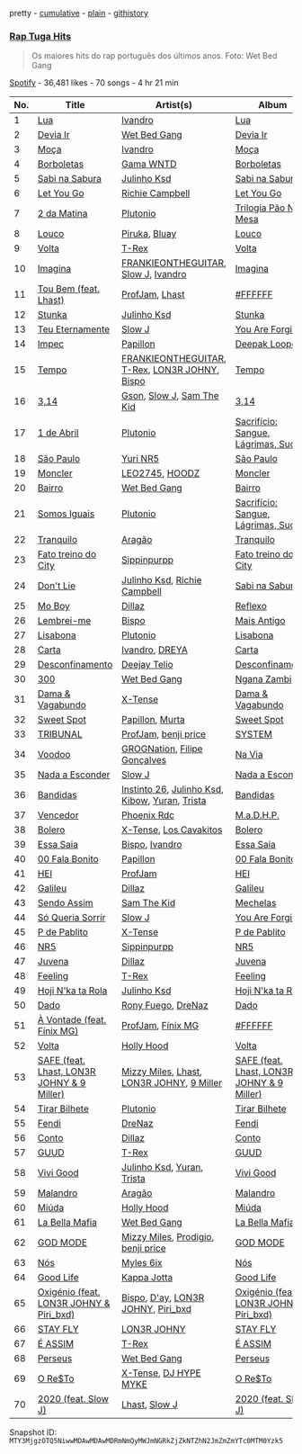 pretty - [cumulative](/playlists/cumulative/37i9dQZF1DX5nVsobG0zBp.md) - [plain](/playlists/plain/37i9dQZF1DX5nVsobG0zBp) - [githistory](https://github.githistory.xyz/mackorone/spotify-playlist-archive/blob/main/playlists/plain/37i9dQZF1DX5nVsobG0zBp)

### [Rap Tuga Hits](https://open.spotify.com/playlist/37i9dQZF1DX5nVsobG0zBp)

> Os maiores hits do rap português dos últimos anos\. Foto: Wet Bed Gang

[Spotify](https://open.spotify.com/user/spotify) - 36,481 likes - 70 songs - 4 hr 21 min

| No. | Title | Artist(s) | Album | Length |
|---|---|---|---|---|
| 1 | [Lua](https://open.spotify.com/track/7BELSQR2lAJLELaKvVkct3) | [Ivandro](https://open.spotify.com/artist/1pPbDeOdNUcLq32HTTLbZm) | [Lua](https://open.spotify.com/album/7tMIxE9bA5hgemL5tUzvI1) | 3:12 |
| 2 | [Devia Ir](https://open.spotify.com/track/1ftBvRj542ol7LT1A0EtL7) | [Wet Bed Gang](https://open.spotify.com/artist/5jfz7uWPwf03hdEewW8AI8) | [Devia Ir](https://open.spotify.com/album/1Sg69oASUTiS8NM0XlGqaZ) | 4:53 |
| 3 | [Moça](https://open.spotify.com/track/57rx7d5tagl2wOWzj3eWJc) | [Ivandro](https://open.spotify.com/artist/1pPbDeOdNUcLq32HTTLbZm) | [Moça](https://open.spotify.com/album/4FLzhhnUwKwZHLGSTaX4vz) | 3:00 |
| 4 | [Borboletas](https://open.spotify.com/track/1h1JMmAzXR6lWJ7KnJQkU7) | [Gama WNTD](https://open.spotify.com/artist/0T49oz78JYl4FkVJPGlJiD) | [Borboletas](https://open.spotify.com/album/1i51I1eMbdhkaH8AShzWjh) | 3:24 |
| 5 | [Sabi na Sabura](https://open.spotify.com/track/2Nq4ZaYNPniFCA1DOGJGLk) | [Julinho Ksd](https://open.spotify.com/artist/7kR1Yw4RqYhhDD3a8QRyG6) | [Sabi na Sabura](https://open.spotify.com/album/2y3NCDaMNbMds9tBArt6y7) | 3:06 |
| 6 | [Let You Go](https://open.spotify.com/track/2Z8pPatBfVlRqNlsnmMdhV) | [Richie Campbell](https://open.spotify.com/artist/2swvbEAfN70ZFcQB4Y7MaS) | [Let You Go](https://open.spotify.com/album/75YlSkZGyWUGB1BzPd9Egz) | 3:24 |
| 7 | [2 da Matina](https://open.spotify.com/track/6mHEUDWaySfb6YvLC7JgPN) | [Plutonio](https://open.spotify.com/artist/39HJXjH5hKcCzaU0g6mv8G) | [Trilogia Pão Na Mesa](https://open.spotify.com/album/7zZoScNI4mNYXE5vQhMeQi) | 3:31 |
| 8 | [Louco](https://open.spotify.com/track/5RPewmKIUL2vWtQLI0Qp1F) | [Piruka](https://open.spotify.com/artist/5iZ6jMDkRa7RKLQplJuQUC), [Bluay](https://open.spotify.com/artist/18jB1ZnaJSWmro1ExvqZo4) | [Louco](https://open.spotify.com/album/78k1xD0ZE4Me5Tj19SeO6D) | 4:04 |
| 9 | [Volta](https://open.spotify.com/track/275Brpw83x3q0mBa9MpCx3) | [T\-Rex](https://open.spotify.com/artist/6QHREBOQktWsYBfrxW93rk) | [Volta](https://open.spotify.com/album/4jFOf5EaLGkF9xGR3ALE6J) | 4:01 |
| 10 | [Imagina](https://open.spotify.com/track/2dWbucCC3cVXQWi6JaL7js) | [FRANKIEONTHEGUITAR](https://open.spotify.com/artist/4p2ytjUztJseG5ujVkv5Po), [Slow J](https://open.spotify.com/artist/7crp1tZcefnjT5RuL6WZQ0), [Ivandro](https://open.spotify.com/artist/1pPbDeOdNUcLq32HTTLbZm) | [Imagina](https://open.spotify.com/album/2C1S5oONnsIYEgvaNf1KWh) | 3:43 |
| 11 | [Tou Bem \(feat\. Lhast\)](https://open.spotify.com/track/0gzwa0yJncSs29DjXajA5i) | [ProfJam](https://open.spotify.com/artist/3DhsjXVgWmA6X26tUugAjP), [Lhast](https://open.spotify.com/artist/46uaNKR4GSjmDEK732EeVw) | [\#FFFFFF](https://open.spotify.com/album/4OltHlGzkBCjBkbWtJyO5E) | 3:11 |
| 12 | [Stunka](https://open.spotify.com/track/6GetYj6tnZOw6HgoEhb4du) | [Julinho Ksd](https://open.spotify.com/artist/7kR1Yw4RqYhhDD3a8QRyG6) | [Stunka](https://open.spotify.com/album/2obSOKa79b0NKNZyVccaIf) | 3:08 |
| 13 | [Teu Eternamente](https://open.spotify.com/track/3klZEB3gNmhKoOTqwVH92G) | [Slow J](https://open.spotify.com/artist/7crp1tZcefnjT5RuL6WZQ0) | [You Are Forgiven](https://open.spotify.com/album/4aYjRWiuEU8gGeIs3FeAWJ) | 2:55 |
| 14 | [Impec](https://open.spotify.com/track/37M00uZSz6smSxZ7pHchuh) | [Papillon](https://open.spotify.com/artist/0Mum6waR8P9WICLVTpSi1d) | [Deepak Looper](https://open.spotify.com/album/6fmSivCeFMAVtMGA2GRMZf) | 3:13 |
| 15 | [Tempo](https://open.spotify.com/track/19gFXFDAFUdsuaiAorKEbr) | [FRANKIEONTHEGUITAR](https://open.spotify.com/artist/4p2ytjUztJseG5ujVkv5Po), [T\-Rex](https://open.spotify.com/artist/6QHREBOQktWsYBfrxW93rk), [LON3R JOHNY](https://open.spotify.com/artist/1fV7Au7ymGP3uhDV1TfjSd), [Bispo](https://open.spotify.com/artist/3LZCMaZWwvhYyQeEfWgVdY) | [Tempo](https://open.spotify.com/album/2pKQrzkVd8J95Ehh0pgRU3) | 4:10 |
| 16 | [3,14](https://open.spotify.com/track/1OjAoIz5Gl36rzm9RKEQeG) | [Gson](https://open.spotify.com/artist/6XjHGcba7ZbaZ6nYtwhaCj), [Slow J](https://open.spotify.com/artist/7crp1tZcefnjT5RuL6WZQ0), [Sam The Kid](https://open.spotify.com/artist/3NEQ5t2FprBMLmDAP0EPcE) | [3,14](https://open.spotify.com/album/6G62obmFgI2yyK36htUzOe) | 5:24 |
| 17 | [1 de Abril](https://open.spotify.com/track/5ZxHzpxIEr0rxGJN8Jsdjy) | [Plutonio](https://open.spotify.com/artist/39HJXjH5hKcCzaU0g6mv8G) | [Sacrifício: Sangue, Lágrimas, Suor](https://open.spotify.com/album/0idaWuicDvUkpA6I3NOJDN) | 2:38 |
| 18 | [São Paulo](https://open.spotify.com/track/20cn2KYYgyuxXRC3WynYZn) | [Yuri NR5](https://open.spotify.com/artist/0Dx6HmR7Rhi8G1osUOxAew) | [São Paulo](https://open.spotify.com/album/199XPsDPVUoBXzfHlhl6b7) | 3:53 |
| 19 | [Moncler](https://open.spotify.com/track/2jwNTvtfC1JoroZURUspXC) | [LEO2745](https://open.spotify.com/artist/1MBezd5OaoWoOTQVs16FOx), [HOODZ](https://open.spotify.com/artist/3y4q2i7dNCUrGM1u3CcHMY) | [Moncler](https://open.spotify.com/album/5V9MRkH3TQlZJKtHJl00kV) | 3:40 |
| 20 | [Bairro](https://open.spotify.com/track/1ai9FDnFQDv18WAtFhMTIz) | [Wet Bed Gang](https://open.spotify.com/artist/5jfz7uWPwf03hdEewW8AI8) | [Bairro](https://open.spotify.com/album/430C90nJt95Ie8YPDZFA46) | 4:18 |
| 21 | [Somos Iguais](https://open.spotify.com/track/1X3ltingEVNGRoJf1dvZfQ) | [Plutonio](https://open.spotify.com/artist/39HJXjH5hKcCzaU0g6mv8G) | [Sacrifício: Sangue, Lágrimas, Suor](https://open.spotify.com/album/0idaWuicDvUkpA6I3NOJDN) | 3:57 |
| 22 | [Tranquilo](https://open.spotify.com/track/1fobXPCu47gikLMIoyQBLy) | [Aragão](https://open.spotify.com/artist/6uVPyqbCsr2hcfDwGTmdl4) | [Tranquilo](https://open.spotify.com/album/1qhBvfD0i324wwBlU0QZxD) | 4:23 |
| 23 | [Fato treino do City](https://open.spotify.com/track/6FnE1Y3iWcvVHFB3oLC0vB) | [Sippinpurpp](https://open.spotify.com/artist/6ngR2kHxjibH7bdDUBqL3z) | [Fato treino do City](https://open.spotify.com/album/4fcBL2OWo3Gpw2Jg1GHE1Q) | 3:36 |
| 24 | [Don't Lie](https://open.spotify.com/track/3wvEiKmoYB2JUkgSN1xlJI) | [Julinho Ksd](https://open.spotify.com/artist/7kR1Yw4RqYhhDD3a8QRyG6), [Richie Campbell](https://open.spotify.com/artist/2swvbEAfN70ZFcQB4Y7MaS) | [Sabi na Sabura](https://open.spotify.com/album/3Pce78X39Cqw3TCdaUEEfj) | 3:05 |
| 25 | [Mo Boy](https://open.spotify.com/track/4zww0H1u0yYvyBGixrRCb9) | [Dillaz](https://open.spotify.com/artist/15p1isN7VcGsjeSq8s9YeP) | [Reflexo](https://open.spotify.com/album/7zr66qWybr1mAMSUVVosKU) | 3:52 |
| 26 | [Lembrei\-me](https://open.spotify.com/track/5hF6VYE61LV6Jr6dy86CvI) | [Bispo](https://open.spotify.com/artist/3LZCMaZWwvhYyQeEfWgVdY) | [Mais Antigo](https://open.spotify.com/album/6jv4CzMCPVJqt0DTlAiJw3) | 3:26 |
| 27 | [Lisabona](https://open.spotify.com/track/20BVQh0gMBhzcBpeCRi97F) | [Plutonio](https://open.spotify.com/artist/39HJXjH5hKcCzaU0g6mv8G) | [Lisabona](https://open.spotify.com/album/3xaElN6GIqBAmlNFrJGgHN) | 3:12 |
| 28 | [Carta](https://open.spotify.com/track/3wkkrO3yKnqbC8XePMGMXD) | [Ivandro](https://open.spotify.com/artist/1pPbDeOdNUcLq32HTTLbZm), [DREYA](https://open.spotify.com/artist/34waUKLMZKUmfyRpWf4D38) | [Carta](https://open.spotify.com/album/5ianhNvoxI4UlVnCT7Hyav) | 2:33 |
| 29 | [Desconfinamento](https://open.spotify.com/track/2uaceelHxzFYnhLec89RpE) | [Deejay Telio](https://open.spotify.com/artist/7BWNRZyZ9mhgp5t0m7Ny0n) | [Desconfinamento](https://open.spotify.com/album/2gelzQflEo0NtA8xE7pHlI) | 3:06 |
| 30 | [300](https://open.spotify.com/track/6lElXo5x9oyqvIUcG7gP7d) | [Wet Bed Gang](https://open.spotify.com/artist/5jfz7uWPwf03hdEewW8AI8) | [Ngana Zambi](https://open.spotify.com/album/4ZgWBr16niSFDwCIiJ4iBk) | 4:17 |
| 31 | [Dama & Vagabundo](https://open.spotify.com/track/2u1LLm7B1yUggZfMyaZjk9) | [X\-Tense](https://open.spotify.com/artist/7JajP35zM35gnAvTZbwxDF) | [Dama & Vagabundo](https://open.spotify.com/album/4BKUmz50VANU1McCxFG9oM) | 5:13 |
| 32 | [Sweet Spot](https://open.spotify.com/track/7yrH4ghvW4hivGBpLU7dDb) | [Papillon](https://open.spotify.com/artist/0Mum6waR8P9WICLVTpSi1d), [Murta](https://open.spotify.com/artist/1i3LAyYIXtdsYVUkIgIkjx) | [Sweet Spot](https://open.spotify.com/album/2qK6Eff85oD0PcsmFbv4Dj) | 4:48 |
| 33 | [TRIBUNAL](https://open.spotify.com/track/31sUabnuTnFAM7rjMzKtfN) | [ProfJam](https://open.spotify.com/artist/3DhsjXVgWmA6X26tUugAjP), [benji price](https://open.spotify.com/artist/2XWfm5Ts8pvNzZMENVZ65I) | [SYSTEM](https://open.spotify.com/album/4KzFk5taogXKJkKmFnt0D1) | 4:06 |
| 34 | [Voodoo](https://open.spotify.com/track/4siqPZx55JCfT7yhK19y9w) | [GROGNation](https://open.spotify.com/artist/1rtrFjartQj3xws8TZ1dXu), [Filipe Gonçalves](https://open.spotify.com/artist/63PA6qLxy0FJNUxT00SctL) | [Na Via](https://open.spotify.com/album/7eCky9hSeUAwE8tKWWordR) | 4:50 |
| 35 | [Nada a Esconder](https://open.spotify.com/track/6MrbmTRF9s1GF2ONK5tXzX) | [Slow J](https://open.spotify.com/artist/7crp1tZcefnjT5RuL6WZQ0) | [Nada a Esconder](https://open.spotify.com/album/3Xr91r7bFgPNZcdgoJEtuj) | 3:38 |
| 36 | [Bandidas](https://open.spotify.com/track/6MEZbtP3lg3mHnE9LzZn4S) | [Instinto 26](https://open.spotify.com/artist/0XrDy5XUWRVcD4O8sSyzEV), [Julinho Ksd](https://open.spotify.com/artist/7kR1Yw4RqYhhDD3a8QRyG6), [Kibow](https://open.spotify.com/artist/09R2ZnVOtZJjYH5CkDkA0M), [Yuran](https://open.spotify.com/artist/3zvbATHitSjEZ54l7QnJN0), [Trista](https://open.spotify.com/artist/1hsrQJC4A7sVS6wOwTxRxw) | [Bandidas](https://open.spotify.com/album/3GOXhstBnGiQbQylnIWEnq) | 3:30 |
| 37 | [Vencedor](https://open.spotify.com/track/4a0H1kKez7UVLveRL5cEgy) | [Phoenix Rdc](https://open.spotify.com/artist/5L3JOH0e3PcOrHKVMXrFna) | [M.a.D.H.P.](https://open.spotify.com/album/751BmPCOKTPola0Y7VSktl) | 4:20 |
| 38 | [Bolero](https://open.spotify.com/track/7mdE30Ov4in9UOCUcQiIK0) | [X\-Tense](https://open.spotify.com/artist/7JajP35zM35gnAvTZbwxDF), [Los Cavakitos](https://open.spotify.com/artist/3maUA3E2H0Yyugw8MsEeJi) | [Bolero](https://open.spotify.com/album/5rRtrYZiRhOcj6WDD4BhuT) | 4:20 |
| 39 | [Essa Saia](https://open.spotify.com/track/2OI0z4fQD8NQPfYf5v6a2E) | [Bispo](https://open.spotify.com/artist/3LZCMaZWwvhYyQeEfWgVdY), [Ivandro](https://open.spotify.com/artist/1pPbDeOdNUcLq32HTTLbZm) | [Essa Saia](https://open.spotify.com/album/47vPVhxPOVncM7tPBxFlFX) | 3:29 |
| 40 | [00 Fala Bonito](https://open.spotify.com/track/3ZJC7xO1GdWF5rj8VqXU2C) | [Papillon](https://open.spotify.com/artist/0Mum6waR8P9WICLVTpSi1d) | [00 Fala Bonito](https://open.spotify.com/album/0y2uZwLfbyL1FCwjmMb5Iv) | 3:32 |
| 41 | [HEI](https://open.spotify.com/track/5IsQNZTVP4Lkfn2eMVE0nt) | [ProfJam](https://open.spotify.com/artist/3DhsjXVgWmA6X26tUugAjP) | [HEI](https://open.spotify.com/album/6bDFFQM5OGIerK8zwL2j9F) | 3:28 |
| 42 | [Galileu](https://open.spotify.com/track/3i7DYnwcLwCUHyaJlEh3od) | [Dillaz](https://open.spotify.com/artist/15p1isN7VcGsjeSq8s9YeP) | [Galileu](https://open.spotify.com/album/031weUuUvb1pPjah41hwyg) | 3:02 |
| 43 | [Sendo Assim](https://open.spotify.com/track/1PioBX3KlN13IXB014CFF6) | [Sam The Kid](https://open.spotify.com/artist/3NEQ5t2FprBMLmDAP0EPcE) | [Mechelas](https://open.spotify.com/album/0QMmMOUt3WxYg2BwZNn7F1) | 5:14 |
| 44 | [Só Queria Sorrir](https://open.spotify.com/track/5oGOwG8FhaKQyXrruJKkk6) | [Slow J](https://open.spotify.com/artist/7crp1tZcefnjT5RuL6WZQ0) | [You Are Forgiven](https://open.spotify.com/album/4aYjRWiuEU8gGeIs3FeAWJ) | 3:42 |
| 45 | [P de Pablito](https://open.spotify.com/track/5iZdN7FwGMBBaYsPP5DO8l) | [X\-Tense](https://open.spotify.com/artist/7JajP35zM35gnAvTZbwxDF) | [P de Pablito](https://open.spotify.com/album/7BkBkdAwb0X7pbIBjP9zzF) | 3:02 |
| 46 | [NR5](https://open.spotify.com/track/6IAVU9psKD2kJ2bGg4Vemp) | [Sippinpurpp](https://open.spotify.com/artist/6ngR2kHxjibH7bdDUBqL3z) | [NR5](https://open.spotify.com/album/1mJesBtaqgysGAlk9aFWuZ) | 3:46 |
| 47 | [Juvena](https://open.spotify.com/track/6vbFZuziJPaFPRCWyQxOxP) | [Dillaz](https://open.spotify.com/artist/15p1isN7VcGsjeSq8s9YeP) | [Juvena](https://open.spotify.com/album/0C3QVzznGSXSAw9QmNVpbc) | 2:39 |
| 48 | [Feeling](https://open.spotify.com/track/7mOrrV6qtWJsIccPN8uVVM) | [T\-Rex](https://open.spotify.com/artist/6QHREBOQktWsYBfrxW93rk) | [Feeling](https://open.spotify.com/album/7zhvYBdgnFgEoe24GUOwbm) | 3:45 |
| 49 | [Hoji N'ka ta Rola](https://open.spotify.com/track/3EtXiDhRO8psTWs2uY8nyA) | [Julinho Ksd](https://open.spotify.com/artist/7kR1Yw4RqYhhDD3a8QRyG6) | [Hoji N'ka ta Rola](https://open.spotify.com/album/3IaC88OL226GYBYBTn3KBR) | 3:56 |
| 50 | [Dado](https://open.spotify.com/track/2JfAp9d5Y1S4tfQTfgY6qJ) | [Rony Fuego](https://open.spotify.com/artist/0DxsiYPUEWLY4HjaUDM8Lk), [DreNaz](https://open.spotify.com/artist/5urWzy2mamyT5sMTE5H00O) | [Dado](https://open.spotify.com/album/5iEcD9LQ9XzPYL5E3fckjn) | 3:27 |
| 51 | [À Vontade \(feat\. Fínix MG\)](https://open.spotify.com/track/68VCmJEV8PFoOPGE1ALxtM) | [ProfJam](https://open.spotify.com/artist/3DhsjXVgWmA6X26tUugAjP), [Fínix MG](https://open.spotify.com/artist/7dwz1nJE4Twe22y0rnYg8u) | [\#FFFFFF](https://open.spotify.com/album/4OltHlGzkBCjBkbWtJyO5E) | 5:36 |
| 52 | [Volta](https://open.spotify.com/track/7CPEsaAl6Itcr0r7g9jUhR) | [Holly Hood](https://open.spotify.com/artist/3DOJU0CqEqSdfFIMGiykRv) | [Volta](https://open.spotify.com/album/0RSjifIPARcyE1lxRqpc31) | 2:24 |
| 53 | [SAFE \(feat\. Lhast, LON3R JOHNY & 9 Miller\)](https://open.spotify.com/track/2DFM9kky0Jp7C4VSPspR2i) | [Mizzy Miles](https://open.spotify.com/artist/0QoKkMC6uy7fUng96fab1I), [Lhast](https://open.spotify.com/artist/46uaNKR4GSjmDEK732EeVw), [LON3R JOHNY](https://open.spotify.com/artist/1fV7Au7ymGP3uhDV1TfjSd), [9 Miller](https://open.spotify.com/artist/4yqP75Gm0jSMIS1gQ7s6lX) | [SAFE \(feat\. Lhast, LON3R JOHNY & 9 Miller\)](https://open.spotify.com/album/4c327lXMvrvL8c5ChWcwq2) | 3:29 |
| 54 | [Tirar Bilhete](https://open.spotify.com/track/3lq7iyMDvegqcMcSi3qAlI) | [Plutonio](https://open.spotify.com/artist/39HJXjH5hKcCzaU0g6mv8G) | [Tirar Bilhete](https://open.spotify.com/album/1LARFxMfvrS6hr8F2sA3uG) | 3:05 |
| 55 | [Fendi](https://open.spotify.com/track/29pZGynpAvASlWqVIinmGP) | [DreNaz](https://open.spotify.com/artist/5urWzy2mamyT5sMTE5H00O) | [Fendi](https://open.spotify.com/album/1k012nV79sC7rugcjuWXmb) | 3:17 |
| 56 | [Conto](https://open.spotify.com/track/5lYAphI00oZ5ZtH7CEJDqV) | [Dillaz](https://open.spotify.com/artist/15p1isN7VcGsjeSq8s9YeP) | [Conto](https://open.spotify.com/album/4NrZXXjyNk5kfq7sNr7TFi) | 3:22 |
| 57 | [GUUD](https://open.spotify.com/track/2Ug7Rcy1Cd9Z0y4RqGgPNk) | [T\-Rex](https://open.spotify.com/artist/6QHREBOQktWsYBfrxW93rk) | [GUUD](https://open.spotify.com/album/0sLx2K52GRknvH8AwYBsDI) | 2:48 |
| 58 | [Vivi Good](https://open.spotify.com/track/6MLQRF8D7LsOvZwkt1UcZP) | [Julinho Ksd](https://open.spotify.com/artist/7kR1Yw4RqYhhDD3a8QRyG6), [Yuran](https://open.spotify.com/artist/3zvbATHitSjEZ54l7QnJN0), [Trista](https://open.spotify.com/artist/1hsrQJC4A7sVS6wOwTxRxw) | [Vivi Good](https://open.spotify.com/album/2bqAN9XzrQnnspO2LBfMVp) | 3:34 |
| 59 | [Malandro](https://open.spotify.com/track/1QBBBnxF3xD0Gu5kHXk8oB) | [Aragão](https://open.spotify.com/artist/6uVPyqbCsr2hcfDwGTmdl4) | [Malandro](https://open.spotify.com/album/5HpKHknhyCUqa0dcToXWFe) | 3:30 |
| 60 | [Miúda](https://open.spotify.com/track/1DHQcaZMENKPt8KBQgIr25) | [Holly Hood](https://open.spotify.com/artist/3DOJU0CqEqSdfFIMGiykRv) | [Miúda](https://open.spotify.com/album/2v9VGSs5HQpvLRP37avwtr) | 2:48 |
| 61 | [La Bella Mafia](https://open.spotify.com/track/3UZUEIxIO8diPNOVusvrui) | [Wet Bed Gang](https://open.spotify.com/artist/5jfz7uWPwf03hdEewW8AI8) | [La Bella Mafia](https://open.spotify.com/album/6kG5qLjX8Hr16VQoKu52gP) | 4:00 |
| 62 | [GOD MODE](https://open.spotify.com/track/6EUF8bqqgRbkXgYOPSrJXj) | [Mizzy Miles](https://open.spotify.com/artist/0QoKkMC6uy7fUng96fab1I), [Prodigio](https://open.spotify.com/artist/0Zsw8N0usCdHtEtFtwZKg5), [benji price](https://open.spotify.com/artist/2XWfm5Ts8pvNzZMENVZ65I) | [GOD MODE](https://open.spotify.com/album/6y8APcv5ZwKstmaTBD5Jqf) | 4:14 |
| 63 | [Nós](https://open.spotify.com/track/14PBWx7Rw87WXVzXarDqiX) | [Myles 6ix](https://open.spotify.com/artist/2PGHvstK1cEjR9AX2ERq9l) | [Nós](https://open.spotify.com/album/3Nhv7u22lQ4LieQlR7l4Lz) | 4:38 |
| 64 | [Good Life](https://open.spotify.com/track/0kM7y3ykrd0pmixnTnMp23) | [Kappa Jotta](https://open.spotify.com/artist/2MREhFiavCOZXs0thPLuWu) | [Good Life](https://open.spotify.com/album/2uFgPZNyontItiQ5P2TZU6) | 3:40 |
| 65 | [Oxigénio \(feat\. LON3R JOHNY & Piri\_bxd\)](https://open.spotify.com/track/1xZAXX6f4odgAXtd1zLvmo) | [Bispo](https://open.spotify.com/artist/3LZCMaZWwvhYyQeEfWgVdY), [D'ay](https://open.spotify.com/artist/65pBw5z7QlvhAGZvlzjmWA), [LON3R JOHNY](https://open.spotify.com/artist/1fV7Au7ymGP3uhDV1TfjSd), [Piri\_bxd](https://open.spotify.com/artist/3ZS6P4TT29hji0nd1UM8pR) | [Oxigénio \(feat\. LON3R JOHNY & Piri\_bxd\)](https://open.spotify.com/album/1S0YjdOZZYAgwCz66yMQ8N) | 4:39 |
| 66 | [STAY FLY](https://open.spotify.com/track/2QTqMOfniBv3Y0GWkJa5bZ) | [LON3R JOHNY](https://open.spotify.com/artist/1fV7Au7ymGP3uhDV1TfjSd) | [STAY FLY](https://open.spotify.com/album/4iIcbooXI3ECNDtEHMZIYq) | 3:54 |
| 67 | [É ASSIM](https://open.spotify.com/track/20EeqYWivW9x7F9ij2GC71) | [T\-Rex](https://open.spotify.com/artist/6QHREBOQktWsYBfrxW93rk) | [É ASSIM](https://open.spotify.com/album/6wZWOmhGZq8IWu1OwXIxtu) | 4:09 |
| 68 | [Perseus](https://open.spotify.com/track/21tsJFuHp7gqkyY1Qg9vmD) | [Wet Bed Gang](https://open.spotify.com/artist/5jfz7uWPwf03hdEewW8AI8) | [Perseus](https://open.spotify.com/album/7flk1nK0thC78EI6CNnhaZ) | 3:34 |
| 69 | [O Re$To](https://open.spotify.com/track/6Esm2XoX3JwEkCQLybx03R) | [X\-Tense](https://open.spotify.com/artist/7JajP35zM35gnAvTZbwxDF), [DJ HYPE MYKE](https://open.spotify.com/artist/1QJNTcEVJfb5qVsMvtA5ch) | [O Re$To](https://open.spotify.com/album/6iXe2Fi1uFGc06A2LFEjGg) | 5:04 |
| 70 | [2020 \(feat\. Slow J\)](https://open.spotify.com/track/19J1fuhnZdlDM7UNM7SUjS) | [Lhast](https://open.spotify.com/artist/46uaNKR4GSjmDEK732EeVw), [Slow J](https://open.spotify.com/artist/7crp1tZcefnjT5RuL6WZQ0) | [2020 \(feat\. Slow J\)](https://open.spotify.com/album/41L3sIZeJUDGhh2xMsSlEQ) | 3:23 |

Snapshot ID: `MTY3MjgzOTQ5NiwwMDAwMDAwMDRmNmQyMWJmNGRkZjZkNTZhN2JmZmZmYTc0MTM0Yzk5`
